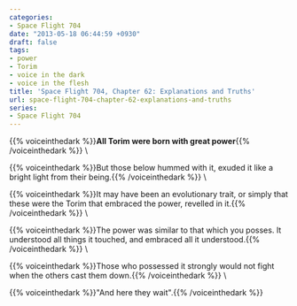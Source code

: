 ```yaml
---
categories:
- Space Flight 704
date: "2013-05-18 06:44:59 +0930"
draft: false
tags:
- power
- Torim
- voice in the dark
- voice in the flesh
title: 'Space Flight 704, Chapter 62: Explanations and Truths'
url: space-flight-704-chapter-62-explanations-and-truths
series:
- Space Flight 704
---
```

{{% voiceinthedark %}}**All Torim were born with great power**{{% /voiceinthedark %}}
\

{{% voiceinthedark %}}But those below hummed with it, exuded it like a bright light from their being.{{% /voiceinthedark %}}
\

{{% voiceinthedark %}}It may have been an evolutionary trait, or simply that these were the Torim that embraced the power, revelled in it.{{% /voiceinthedark %}}
\

{{% voiceinthedark %}}The power was similar to that which you posses. It understood all things it touched, and embraced all it understood.{{% /voiceinthedark %}}
\

{{% voiceinthedark %}}Those who possessed it strongly would not fight when the others cast them down.{{% /voiceinthedark %}}
\

{{% voiceinthedark %}}"And here they wait".{{% /voiceinthedark %}}
